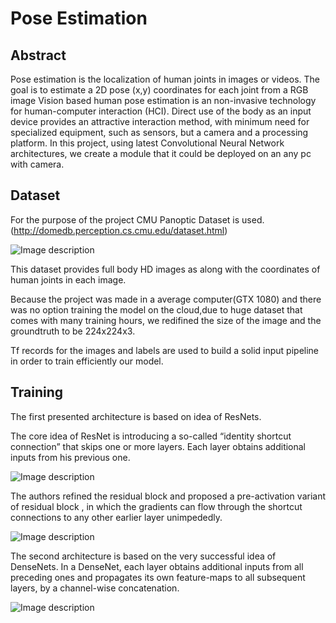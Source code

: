 #                                                Pose Estimation 
## Abstract


Pose estimation is the localization of human joints in images or videos. 
The goal is to estimate a 2D pose (x,y) coordinates for each joint from a RGB image
Vision based human pose estimation is an non-invasive technology for human-computer interaction (HCI). Direct use of the body as an input device provides an attractive interaction method, with minimum need for specialized equipment, such as sensors, but a camera and a processing platform.
In this project, using latest Convolutional Neural Network architectures, we create a module that it could be deployed on an any pc with camera.

## Dataset

For the purpose of the project CMU Panoptic Dataset is used.(http://domedb.perception.cs.cmu.edu/dataset.html)

![Image description](http://domedb.perception.cs.cmu.edu/media/categoryFigures/range_of_motion.jpg)

This dataset provides full body HD images as along with the coordinates of human joints in each image.

Because the project was made in a average computer(GTX 1080) and there was no option training the model on the cloud,due to huge dataset that comes with many training hours, we redifined the size of the image and the groundtruth to be 224x224x3.

Tf records for the images and labels are used to build a solid input pipeline in order to train efficiently our model.


## Training

The first presented architecture is based on idea of ResNets.

The core idea of ResNet is introducing a so-called “identity shortcut connection” that skips one or more layers.
Each layer obtains additional inputs from his previous one.

![Image description](https://user-images.githubusercontent.com/6441756/33684878-9bb8a89c-da84-11e7-8057-fc75c40aa778.png)


The authors refined the residual block and proposed a pre-activation variant of residual block , in which the gradients can flow through the shortcut connections to any other earlier layer unimpededly.


![Image description](https://i.stack.imgur.com/0mE2p.png)


The second architecture is based on the very successful idea of DenseNets. In a DenseNet, each layer obtains additional inputs from all preceding ones and propagates its own feature-maps to all subsequent layers, by a channel-wise concatenation.


![Image description](https://miro.medium.com/max/1560/1*rmHdoPjGUjRek6ozH7altw.png)
 

